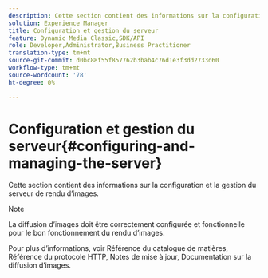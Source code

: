```yaml
---
description: Cette section contient des informations sur la configuration et la gestion du serveur de rendu d’images.
solution: Experience Manager
title: Configuration et gestion du serveur
feature: Dynamic Media Classic,SDK/API
role: Developer,Administrator,Business Practitioner
translation-type: tm+mt
source-git-commit: d0bc88f55f857762b3bab4c76d1e3f3dd2733d60
workflow-type: tm+mt
source-wordcount: '78'
ht-degree: 0%

---
```



# Configuration et gestion du serveur{#configuring-and-managing-the-server}

Cette section contient des informations sur la configuration et la gestion du serveur de rendu d’images.

>[!NOTE]
>
>La diffusion d’images doit être correctement configurée et fonctionnelle pour le bon fonctionnement du rendu d’images.

Pour plus d’informations, voir Référence du catalogue de matières, Référence du protocole HTTP, Notes de mise à jour, Documentation sur la diffusion d’images.
